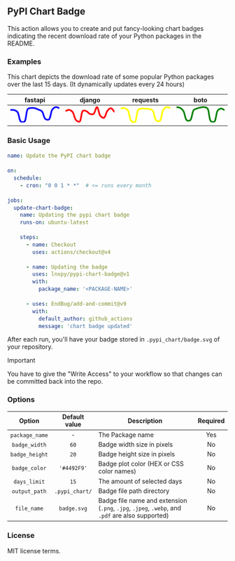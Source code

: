 ## PyPI Chart Badge

This action allows you to create and put fancy-looking chart badges indicating the recent download rate of your Python packages in the README.

### Examples
This chart depicts the download rate of some popular Python packages over the last 15 days. (It dynamically updates every 24 hours)

| fastapi | django | requests | boto |
| ------- | ------ | -------- | ---- |
| ![](.pypi_chart/artifact/fastapi_badge.svg) | ![](.pypi_chart/artifact/django_badge.svg) | ![](.pypi_chart/artifact/requests_badge.svg) | ![](.pypi_chart/artifact/boto_badge.svg) |


### Basic Usage
```yml
name: Update the PyPI chart badge

on:
  schedule:
    - cron: "0 0 1 * *"  # <= runs every month

jobs:
  update-chart-badge:
    name: Updating the pypi chart badge
    runs-on: ubuntu-latest

    steps:
      - name: Checkout
        uses: actions/checkout@v4

      - name: Updating the badge
        uses: lnxpy/pypi-chart-badge@v1
        with:
          package_name: '<PACKAGE-NAME>'

      - uses: EndBug/add-and-commit@v9
        with:
          default_author: github_actions
          message: 'chart badge updated'

```

After each run, you'll have your badge stored in `.pypi_chart/badge.svg` of your repository.

> [!IMPORTANT]
> You have to give the "Write Access" to your workflow so that changes can be committed back into the repo.

### Options

| Option           | Default value     | Description                                                                                     | Required   |
| :--------------: | :---------------: |-------------------------------------------------------------------------------------------------|:----------:|
| `package_name`   | -                 | The Package name                                                                                    | Yes        |
| `badge_width`    | `60`              | Badge width size in pixels                                                                      | No         |
| `badge_height`   | `20`              | Badge height size in pixels                                                                     | No         |
| `badge_color`    | `'#4492F9'`       | Badge plot color (HEX or CSS color names)                                                 | No         |
| `days_limit`     | `15`              | The amount of selected days                                                                     | No         |
| `output_path`    | `.pypi_chart/`  | Badge file path directory                                                                       | No         |
| `file_name`      | `badge.svg`       | Badge file name and extension (`.png`, `.jpg`, `.jpeg`, `.webp`, and `.pdf` are also supported) | No         |

### License
MIT license terms.
